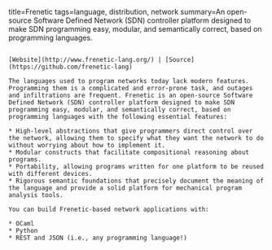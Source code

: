 title=Frenetic
tags=language, distribution, network
summary=An open-source Software Defined Network (SDN) controller platform designed to make SDN programming easy, modular, and semantically correct, based on programming languages.
~~~~~~

[Website](http://www.frenetic-lang.org/) | [Source](https://github.com/frenetic-lang)

The languages used to program networks today lack modern features. Programming them is a complicated and error-prone task, and outages and infiltrations are frequent. Frenetic is an open-source Software Defined Network (SDN) controller platform designed to make SDN programming easy, modular, and semantically correct, based on programming languages with the following essential features:

* High-level abstractions that give programmers direct control over the network, allowing them to specify what they want the network to do without worrying about how to implement it.
* Modular constructs that facilitate compositional reasoning about programs.
* Portability, allowing programs written for one platform to be reused with different devices.
* Rigorous semantic foundations that precisely document the meaning of the language and provide a solid platform for mechanical program analysis tools.

You can build Frenetic-based network applications with:

* OCaml
* Python
* REST and JSON (i.e., any programming language!)
